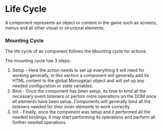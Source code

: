 # Life Cycle

A component represents an object or content in the game such as screens, menus and all other visual or structural elements.

### Mounting Cycle

The life cycle of an component follows the Mounting cycle for actions.

The mounting cycle has 3 steps:

1. Setup - Here the action needs to set up everything it will need for working generally, in this section a component will generally add its HTML content to the global Monogatari object and will set up any needed configuration or state variables.
2. Bind - Once the component has been setup, its time to bind all the necessary event listeners or perfom more operations on the DOM once all elements have been setup. Components will generally bind all the listeners needed for their inner elements to work correctly.
3. Init - Finally, once the component was setup and it performed all the needed bindings, it may start performing its operations and perform all further needed operations.

